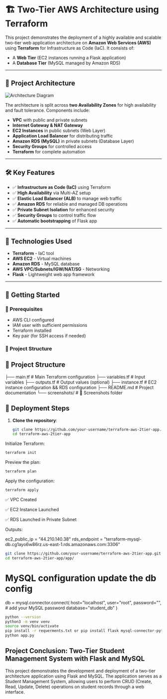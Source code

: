 # 🏗️ Two-Tier AWS Architecture using Terraform

This project demonstrates the deployment of a highly available and scalable two-tier web application architecture on **Amazon Web Services (AWS)** using **Terraform** for Infrastructure as Code (IaC). It consists of:

- A **Web Tier** (EC2 instances running a Flask application)
- A **Database Tier** (MySQL managed by Amazon RDS)

---

## 📌 Project Architecture

![Architecture Diagram](screenshot/architecture.png)

The architecture is split across **two Availability Zones** for high availability and fault tolerance. Components include:

- **VPC** with public and private subnets
- **Internet Gateway & NAT Gateway**
- **EC2 Instances** in public subnets (Web Layer)
- **Application Load Balancer** for distributing traffic
- **Amazon RDS (MySQL)** in private subnets (Database Layer)
- **Security Groups** for controlled access
- **Terraform** for complete automation

---

## 🛠️ Key Features

- ✅ **Infrastructure as Code (IaC)** using Terraform
- ✅ **High Availability** via Multi-AZ setup
- ✅ **Elastic Load Balancer (ALB)** to manage web traffic
- ✅ **Amazon RDS** for reliable and managed DB operations
- ✅ **Private Subnet Isolation** for enhanced security
- ✅ **Security Groups** to control traffic flow
- ✅ **Automatic bootstrapping** of Flask app

---

## 🧰 Technologies Used

- **Terraform** - IaC tool
- **AWS EC2** - Virtual machines
- **Amazon RDS** - MySQL database
- **AWS VPC/Subnets/IGW/NAT/SG** - Networking
- **Flask** - Lightweight web app framework

---

## 🚀 Getting Started

### 📝 Prerequisites

- AWS CLI configured
- IAM user with sufficient permissions
- Terraform installed
- Key pair (for SSH access if needed)

### 📂 Project Structure

## 🧱 Project Structure

├── main.tf # Main Terraform configuration
├── variables.tf # Input variables
├── outputs.tf # Output values (optional)
├── instance.tf # EC2 instance configuration && RDS configuration
├── README.md # Project documentation
└── screenshots/ # 📸 Screenshots folder 

## 🚀 Deployment Steps

1. **Clone the repository**:
   ```bash
   git clone https://github.com/your-username/terraform-aws-2tier-app.git
   cd terraform-aws-2tier-app

Initialize Terraform:

```bash
terraform init
```

Preview the plan:

```bash
terraform plan
```

Apply the configuration:

```bash
terraform apply
```

✅ VPC Created

✅ EC2 Instance Launched

✅ RDS Launched in Private Subnet

Outputs:

ec2_public_ip = "44.210.140.38"
rds_endpoint = "terraform-mysql-db.cg1ayo6w86rz.us-east-1.rds.amazonaws.com:3306"

   ```bash
   git clone https://github.com/your-username/terraform-aws-2tier-app.git
   cd terraform-aws-2tier-app/app/
```

# MySQL configuration update the db config
db = mysql.connector.connect(
    host="localhost",
    user="root",
    password="",  # add your MySQL password
    database="student_db"
)

```bash
python --version
python3 -m venv venv
source venv/bin/activate
pip install -r requerments.txt or pip install flask mysql-connector-python
python app.py
```

## Project Conclusion: Two-Tier Student Management System with Flask and MySQL
This project demonstrates the development and deployment of a two-tier architecture application using Flask and MySQL. The application serves as a Student Management System, allowing users to perform CRUD (Create, Read, Update, Delete) operations on student records through a web interface.




